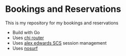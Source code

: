 # Bookings and Reservations

This is my repository for my bookings and reservations

- Build with Go
- Uses [chi router](https://github.com/go-chi/chi/)
- Uses [alex edwards SCS](https://github.com/alexedwards/scs/v2) session management
- Uses [nosurf](https://github.com/justinas/nosurf) 